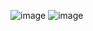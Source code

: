![image](https://user-images.githubusercontent.com/113437980/196871132-7dd0e140-fdd9-4f6c-ac25-3e8af4c82b7b.png)
![image](https://user-images.githubusercontent.com/113437980/196871238-f7460c9b-b10d-4965-a1b6-ffaf54fff349.png)
